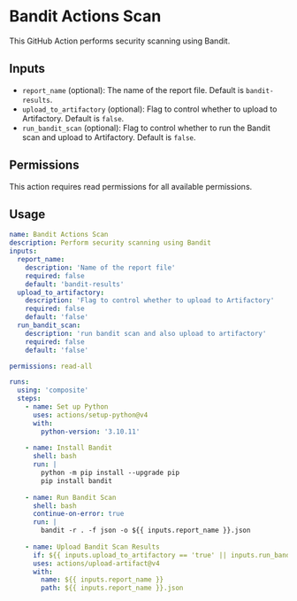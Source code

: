 # Bandit Actions Scan

This GitHub Action performs security scanning using Bandit.

## Inputs

- `report_name` (optional): The name of the report file. Default is `bandit-results`.
- `upload_to_artifactory` (optional): Flag to control whether to upload to Artifactory. Default is `false`.
- `run_bandit_scan` (optional): Flag to control whether to run the Bandit scan and upload to Artifactory. Default is `false`.

## Permissions

This action requires read permissions for all available permissions.

## Usage

```yaml
name: Bandit Actions Scan
description: Perform security scanning using Bandit
inputs:
  report_name:
    description: 'Name of the report file'
    required: false
    default: 'bandit-results'
  upload_to_artifactory:
    description: 'Flag to control whether to upload to Artifactory'
    required: false
    default: 'false'
  run_bandit_scan:
    description: 'run bandit scan and also upload to artifactory'
    required: false
    default: 'false'

permissions: read-all

runs:
  using: 'composite'
  steps:    
    - name: Set up Python
      uses: actions/setup-python@v4
      with:
        python-version: '3.10.11'
    
    - name: Install Bandit
      shell: bash
      run: |
        python -m pip install --upgrade pip
        pip install bandit
    
    - name: Run Bandit Scan
      shell: bash
      continue-on-error: true
      run: |
        bandit -r . -f json -o ${{ inputs.report_name }}.json
    
    - name: Upload Bandit Scan Results
      if: ${{ inputs.upload_to_artifactory == 'true' || inputs.run_bandit_scan == 'true' }}
      uses: actions/upload-artifact@v4
      with:
        name: ${{ inputs.report_name }}
        path: ${{ inputs.report_name }}.json